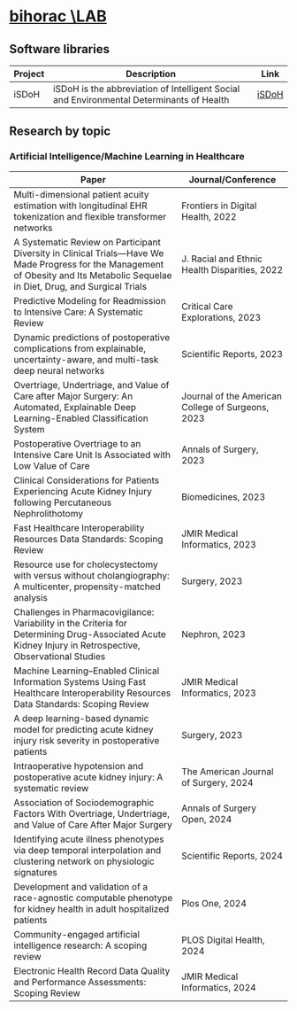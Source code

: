# [bihorac \LAB](https://prismap.medicine.ufl.edu/)



## Software libraries

Project | Description | Link
------- | ----------- | ---- 
iSDoH | iSDoH is the abbreviation of Intelligent Social and Environmental Determinants of Health | [iSDoH](https://github.com/Prisma-pResearch/iSDoH) 



## Research by topic


### Artificial Intelligence/Machine Learning in Healthcare
Paper | Journal/Conference
--- | --- 
Multi-dimensional patient acuity estimation with longitudinal EHR tokenization and flexible transformer networks | Frontiers in Digital Health, 2022
A Systematic Review on Participant Diversity in Clinical Trials—Have We Made Progress for the Management of Obesity and Its Metabolic Sequelae in Diet, Drug, and Surgical Trials | J. Racial and Ethnic Health Disparities, 2022
Predictive Modeling for Readmission to Intensive Care: A Systematic Review | Critical Care Explorations, 2023
Dynamic predictions of postoperative complications from explainable, uncertainty-aware, and multi-task deep neural networks | Scientific Reports, 2023
Overtriage, Undertriage, and Value of Care after Major Surgery: An Automated, Explainable Deep Learning-Enabled Classification System | Journal of the American College of Surgeons, 2023
Postoperative Overtriage to an Intensive Care Unit Is Associated with Low Value of Care | Annals of Surgery, 2023
Clinical Considerations for Patients Experiencing Acute Kidney Injury following Percutaneous Nephrolithotomy | Biomedicines, 2023
Fast Healthcare Interoperability Resources Data Standards: Scoping Review | JMIR Medical Informatics, 2023
Resource use for cholecystectomy with versus without cholangiography: A multicenter, propensity-matched analysis | Surgery, 2023
Challenges in Pharmacovigilance: Variability in the Criteria for Determining Drug-Associated Acute Kidney Injury in Retrospective, Observational Studies | Nephron, 2023
Machine Learning–Enabled Clinical Information Systems Using Fast Healthcare Interoperability Resources Data Standards: Scoping Review | JMIR Medical Informatics, 2023
A deep learning-based dynamic model for predicting acute kidney injury risk severity in postoperative patients | Surgery, 2023
Intraoperative hypotension and postoperative acute kidney injury: A systematic review | The American Journal of Surgery, 2024
Association of Sociodemographic Factors With Overtriage, Undertriage, and Value of Care After Major Surgery | Annals of Surgery Open, 2024
Identifying acute illness phenotypes via deep temporal interpolation and clustering network on physiologic signatures | Scientific Reports, 2024
Development and validation of a race-agnostic computable phenotype for kidney health in adult hospitalized patients | Plos One, 2024
Community-engaged artificial intelligence research: A scoping review | PLOS Digital Health, 2024
Electronic Health Record Data Quality and Performance Assessments: Scoping Review | JMIR Medical Informatics, 2024


